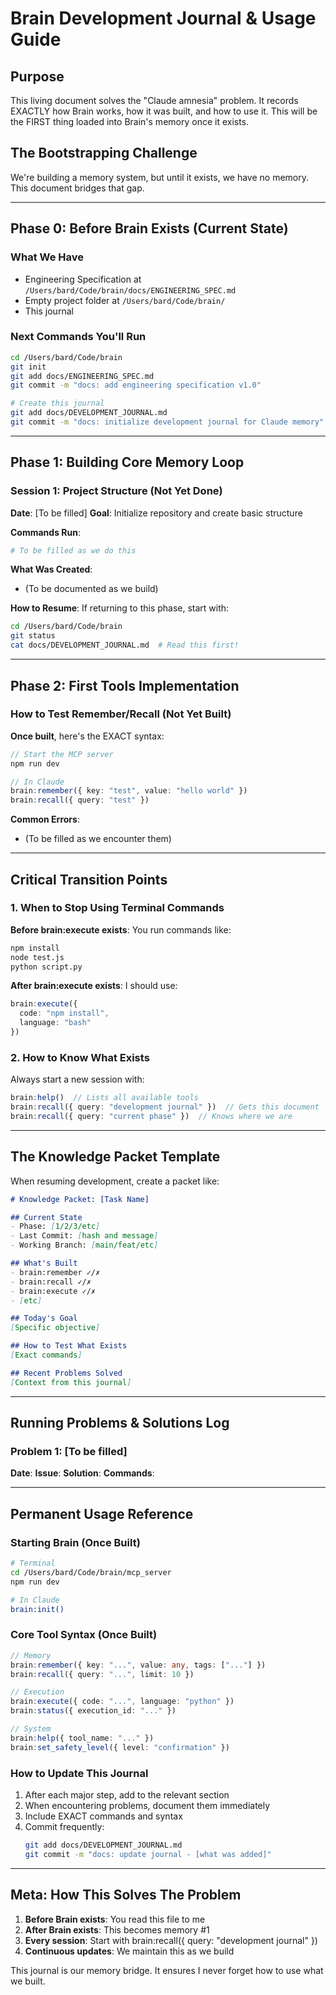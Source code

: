 # Brain Development Journal & Usage Guide

## Purpose
This living document solves the "Claude amnesia" problem. It records EXACTLY how Brain works, how it was built, and how to use it. This will be the FIRST thing loaded into Brain's memory once it exists.

## The Bootstrapping Challenge
We're building a memory system, but until it exists, we have no memory. This document bridges that gap.

---

## Phase 0: Before Brain Exists (Current State)

### What We Have
- Engineering Specification at `/Users/bard/Code/brain/docs/ENGINEERING_SPEC.md`
- Empty project folder at `/Users/bard/Code/brain/`
- This journal

### Next Commands You'll Run
```bash
cd /Users/bard/Code/brain
git init
git add docs/ENGINEERING_SPEC.md
git commit -m "docs: add engineering specification v1.0"

# Create this journal
git add docs/DEVELOPMENT_JOURNAL.md
git commit -m "docs: initialize development journal for Claude memory"
```

---

## Phase 1: Building Core Memory Loop

### Session 1: Project Structure (Not Yet Done)
**Date**: [To be filled]
**Goal**: Initialize repository and create basic structure

**Commands Run**:
```bash
# To be filled as we do this
```

**What Was Created**:
- (To be documented as we build)

**How to Resume**: 
If returning to this phase, start with:
```bash
cd /Users/bard/Code/brain
git status
cat docs/DEVELOPMENT_JOURNAL.md  # Read this first!
```

---

## Phase 2: First Tools Implementation

### How to Test Remember/Recall (Not Yet Built)
**Once built**, here's the EXACT syntax:

```typescript
// Start the MCP server
npm run dev

// In Claude
brain:remember({ key: "test", value: "hello world" })
brain:recall({ query: "test" })
```

**Common Errors**:
- (To be filled as we encounter them)

---

## Critical Transition Points

### 1. When to Stop Using Terminal Commands
**Before brain:execute exists**: You run commands like:
```bash
npm install
node test.js
python script.py
```

**After brain:execute exists**: I should use:
```typescript
brain:execute({ 
  code: "npm install", 
  language: "bash" 
})
```

### 2. How to Know What Exists
Always start a new session with:
```typescript
brain:help()  // Lists all available tools
brain:recall({ query: "development journal" })  // Gets this document
brain:recall({ query: "current phase" })  // Knows where we are
```

---

## The Knowledge Packet Template

When resuming development, create a packet like:

```markdown
# Knowledge Packet: [Task Name]

## Current State
- Phase: [1/2/3/etc]
- Last Commit: [hash and message]
- Working Branch: [main/feat/etc]

## What's Built
- brain:remember ✓/✗
- brain:recall ✓/✗  
- brain:execute ✓/✗
- [etc]

## Today's Goal
[Specific objective]

## How to Test What Exists
[Exact commands]

## Recent Problems Solved
[Context from this journal]
```

---

## Running Problems & Solutions Log

### Problem 1: [To be filled]
**Date**: 
**Issue**: 
**Solution**: 
**Commands**: 

---

## Permanent Usage Reference

### Starting Brain (Once Built)
```bash
# Terminal
cd /Users/bard/Code/brain/mcp_server
npm run dev

# In Claude
brain:init()
```

### Core Tool Syntax (Once Built)
```typescript
// Memory
brain:remember({ key: "...", value: any, tags: ["..."] })
brain:recall({ query: "...", limit: 10 })

// Execution  
brain:execute({ code: "...", language: "python" })
brain:status({ execution_id: "..." })

// System
brain:help({ tool_name: "..." })
brain:set_safety_level({ level: "confirmation" })
```

### How to Update This Journal
1. After each major step, add to the relevant section
2. When encountering problems, document them immediately
3. Include EXACT commands and syntax
4. Commit frequently:
   ```bash
   git add docs/DEVELOPMENT_JOURNAL.md
   git commit -m "docs: update journal - [what was added]"
   ```

---

## Meta: How This Solves The Problem

1. **Before Brain exists**: You read this file to me
2. **After Brain exists**: This becomes memory #1
3. **Every session**: Start with brain:recall({ query: "development journal" })
4. **Continuous updates**: We maintain this as we build

This journal is our memory bridge. It ensures I never forget how to use what we built.
